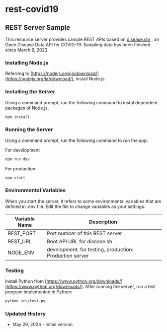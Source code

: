 # rest-covid19

## REST Server Sample

This resource server provides sample REST APIs based on [disease.sh/](https://disease.sh/) , an Open Disease Data API for COVID-19. Sampling data has been finished since March 9, 2023.

### Installing Node.js

Referring to [https://nodejs.org/ja/download/](https://nodejs.org/ja/download/), install Node.js.

### Installing the Server

Using a command prompt, run the following command to instal dependent packages of Node.js.

```bash
npm install
```

### Running the Server

Using a command prompt, run the following command to run the app.

For development

```bash
npm run dev
```

For production

```bash
npm start
```

### Environmental Variables

When you start the server, it refers to some environmental variables that are defined in .env file.
Edit the file to change variables as your settings.

|  Variable Name  |  Description  |
| ---- | ---- |
|  REST_PORT | Port number of this REST server |
|  REST_URL  | Root API URL for disease.sh |
|  NODE_ENV  | development: for testing, production: Production server |

### Testing

Install Python from [https://www.python.org/downloads/](https://www.python.org/downloads/).
After running the server, run a test program implemented in Python:

```bash
python src/test.py
```

### Updated History

* May 29, 2024 - Initial version
